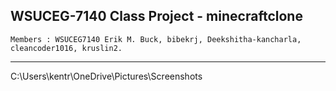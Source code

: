 WSUCEG-7140 Class Project - minecraftclone
------------------------------------------------
```
Members : WSUCEG7140 Erik M. Buck, bibekrj, Deekshitha-kancharla, cleancoder1016, kruslin2.
```
--------------------------------------------------------------------------------------------------------------------
C:\Users\kentr\OneDrive\Pictures\Screenshots
